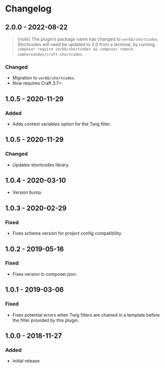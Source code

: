 # Changelog

## 2.0.0 - 2022-08-22

> {note} The plugin’s package name has changed to `verbb/shortcodes`. Shortcodes will need be updated to 2.0 from a terminal, by running `composer require verbb/shortcodes && composer remove samhernandez/craft-shortcodes`.

### Changed
- Migration to `verbb/shortcodes`.
- Now requires Craft 3.7+.

## 1.0.5 - 2020-11-29

### Added
- Adds context variables option for the Twig filter.

## 1.0.5 - 2020-11-29

### Changed
- Updates shortcodes library.

## 1.0.4 - 2020-03-10 

- Version bump.

## 1.0.3 - 2020-02-29

### Fixed
- Fixes schema version for project config compatibility.

## 1.0.2 - 2019-05-16

### Fixed
- Fixes version in composer.json.

## 1.0.1 - 2019-03-06

### Fixed
- Fixes potential errors when Twig filters are chained in a template before the filter provided by this plugin.

## 1.0.0 - 2018-11-27

### Added
- Initial release
